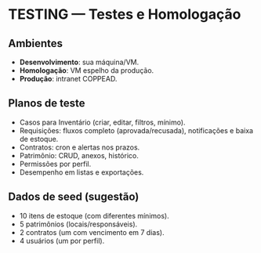 # TESTING — Testes e Homologação

## Ambientes
- **Desenvolvimento**: sua máquina/VM.
- **Homologação**: VM espelho da produção.
- **Produção**: intranet COPPEAD.

## Planos de teste
- Casos para Inventário (criar, editar, filtros, mínimo).
- Requisições: fluxos completo (aprovada/recusada), notificações e baixa de estoque.
- Contratos: cron e alertas nos prazos.
- Patrimônio: CRUD, anexos, histórico.
- Permissões por perfil.
- Desempenho em listas e exportações.

## Dados de seed (sugestão)
- 10 itens de estoque (com diferentes mínimos).
- 5 patrimônios (locais/responsáveis).
- 2 contratos (um com vencimento em 7 dias).
- 4 usuários (um por perfil).
